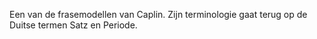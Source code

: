 Een van de frasemodellen van Caplin. Zijn terminologie gaat terug op de Duitse termen Satz en Periode.